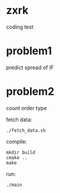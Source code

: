 # zxrk
coding test

# problem1
predict spread of IF

# problem2
count order type

fetch data:
```
./fetch_data.sh
```

compile:
```
mkdir build
cmake ..
make
```

run:
```
./main
```

